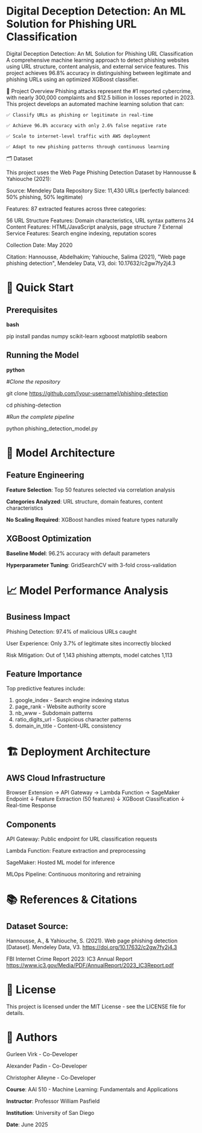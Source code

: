 # Digital Deception Detection: An ML Solution for Phishing URL Classification

Digital Deception Detection: An ML Solution for Phishing URL Classification
A comprehensive machine learning approach to detect phishing websites using URL structure, content analysis, and external service features. This project achieves 96.8% accuracy in distinguishing between legitimate and phishing URLs using an optimized XGBoost classifier.

🎯 Project Overview
Phishing attacks represent the #1 reported cybercrime, with nearly 300,000 complaints and $12.5 billion in losses reported in 2023. This project develops an automated machine learning solution that can:


    ✅ Classify URLs as phishing or legitimate in real-time

    ✅ Achieve 96.8% accuracy with only 2.6% false negative rate

    ✅ Scale to internet-level traffic with AWS deployment
  
    ✅ Adapt to new phishing patterns through continuous learning

🗂️ Dataset

This project uses the Web Page Phishing Detection Dataset by Hannousse & Yahiouche (2021):

Source: Mendeley Data Repository
Size: 11,430 URLs (perfectly balanced: 50% phishing, 50% legitimate)

Features: 87 extracted features across three categories:

56 URL Structure Features: Domain characteristics, URL syntax patterns
24 Content Features: HTML/JavaScript analysis, page structure
7 External Service Features: Search engine indexing, reputation scores


Collection Date: May 2020

Citation:
Hannousse, Abdelhakim; Yahiouche, Salima (2021), 
"Web page phishing detection", Mendeley Data, V3, 
doi: 10.17632/c2gw7fy2j4.3


# 🚀 Quick Start 

## Prerequisites

**bash**

pip install pandas numpy scikit-learn xgboost matplotlib seaborn

## Running the Model

**python**

_#Clone the repository_

git clone https://github.com/[your-username]/phishing-detection

cd phishing-detection

_#Run the complete pipeline_

python phishing_detection_model.py

# 🔧 Model Architecture 

## Feature Engineering

**Feature Selection**: Top 50 features selected via correlation analysis

**Categories Analyzed**: URL structure, domain features, content characteristics

**No Scaling Required**: XGBoost handles mixed feature types naturally

## XGBoost Optimization

**Baseline Model**: 96.2% accuracy with default parameters

**Hyperparameter Tuning**: GridSearchCV with 3-fold cross-validation


# 📈 Model Performance Analysis
## Business Impact

Phishing Detection: 97.4% of malicious URLs caught

User Experience: Only 3.7% of legitimate sites incorrectly blocked

Risk Mitigation: Out of 1,143 phishing attempts, model catches 1,113


## Feature Importance
Top predictive features include:

1. google_index - Search engine indexing status
2. page_rank - Website authority score
3. nb_www - Subdomain patterns
4. ratio_digits_url - Suspicious character patterns
5. domain_in_title - Content-URL consistency

# 🏗️ Deployment Architecture
## AWS Cloud Infrastructure
Browser Extension → API Gateway → Lambda Function → SageMaker Endpoint
                                      ↓
                              Feature Extraction (50 features)
                                      ↓
                              XGBoost Classification
                                      ↓
                              Real-time Response
## Components

API Gateway: Public endpoint for URL classification requests

Lambda Function: Feature extraction and preprocessing

SageMaker: Hosted ML model for inference

MLOps Pipeline: Continuous monitoring and retraining



# 📚 References & Citations

## Dataset Source:

Hannousse, A., & Yahiouche, S. (2021). Web page phishing detection 
[Dataset]. Mendeley Data, V3. https://doi.org/10.17632/c2gw7fy2j4.3

FBI Internet Crime Report 2023: IC3 Annual Report https://www.ic3.gov/Media/PDF/AnnualReport/2023_IC3Report.pdf


# 📄 License
This project is licensed under the MIT License - see the LICENSE file for details.
# 👥 Authors

Gurleen Virk - Co-Developer

Alexander Padin - Co-Developer

Christopher Alleyne - Co-Developer

**Course**: AAI 510 - Machine Learning: Fundamentals and Applications

**Instructor**: Professor William Pasfield

**Institution**: University of San Diego

**Date**: June 2025
